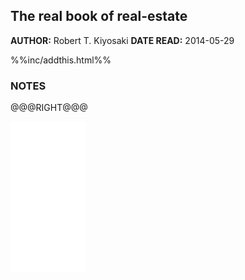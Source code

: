 The real book of real-estate
---------------

**AUTHOR:** Robert T. Kiyosaki
**DATE READ:** 2014-05-29


%%inc/addthis.html%%

### NOTES ###


@@@RIGHT@@@
<iframe style="width:120px;height:240px;" marginwidth="0" marginheight="0" scrolling="no" frameborder="0" src="//ws-na.amazon-adsystem.com/widgets/q?ServiceVersion=20070822&OneJS=1&Operation=GetAdHtml&MarketPlace=US&source=ss&ref=ss_til&ad_type=product_link&tracking_id=wojcadamkoszh-20&marketplace=amazon&region=US&placement=1593155328&asins=1593155328&linkId=K2FW6JHZKSUM34IL&show_border=false&link_opens_in_new_window=false&price_color=333333&title_color=C00000&bg_color=FFFFFF"> </iframe>
